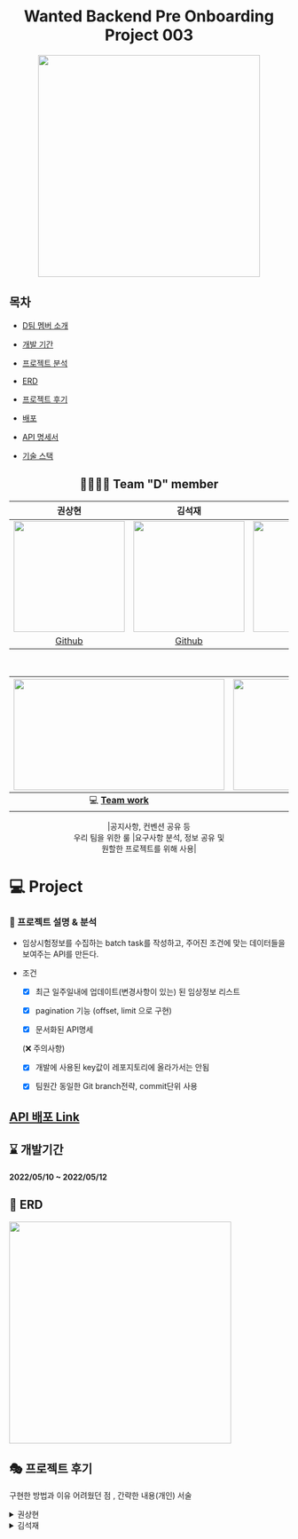 
<div  align="center">

  

# Wanted Backend Pre Onboarding Project 003

  

<img  width="400"  src="https://user-images.githubusercontent.com/72593394/167660736-32c28f81-39f0-43d2-9797-6e74b73b53a7.jpg">

  

</div>

  

## 목차

- [D팀 멤버 소개](#-team-d-member)

- [개발 기간](#-개발기간)

- [프로젝트 분석](#-프로젝트-분석)

- [ERD](#-erd)

- [프로젝트 후기](#-프로젝트-후기)

- [배포](#-배포)

- [API 명세서](#-api-명세서)

- [기술 스택](#-사용된-기술-스택)

  

<div  align="center">

  

## 👨‍👨‍👦‍👦 Team "D" member

|권상현|김석재|류성훈|정미정|
|:------:|:------:|:------:|:------:|
|<img  src="https://avatars.githubusercontent.com/u/39396492?v=4"  width="200"/> | <img  src="https://avatars.githubusercontent.com/u/86823305?v=4"  width="200"/> | <img  src="https://avatars.githubusercontent.com/u/72593394?v=4"  width="200"/> |<img  src="https://avatars.githubusercontent.com/u/86827063?v=4"  width="200"/> |
|[Github](https://github.com/gshduet)|[Github](https://github.com/Cloudblack)|[Github](https://github.com/rsh1994)|[Github](https://github.com/nxxxtyetdecided)|


<br>


  
  

|<img  height="200"  width="380"  src="https://retaintechnologies.com/wp-content/uploads/2020/04/Project-Management-Mantenimiento-1.jpg">|<img  height="200"  width="330"  src="https://encrypted-tbn0.gstatic.com/images?q=tbn:ANd9GcTGElLjafMUhHglmqwh9lRh_sVzOCQyBiPNfQ&usqp=CAU">|
|:------:|:------:|
|💻 [**Team work**](https://mature-citron-a04.notion.site/Wanted_Pre_Onboarding-6af013e2bb3b43739cebc641de4ff558) | 📒 [**Project page**](https://mature-citron-a04.notion.site/3-95c29457557b4984a4c00ab9b1bb3769)|

|공지사항, 컨벤션 공유 등<br> 우리 팀을 위한 룰 |요구사항 분석, 정보 공유 및<br> 원할한 프로젝트를 위해 사용|

  
</div>

  

# 💻 Project

### 💭 프로젝트 설명 & 분석

- 임상시험정보를 수집하는 batch task를 작성하고, 주어진 조건에 맞는 데이터들을 보여주는 API를 만든다.

- 조건

	- [x] 최근 일주일내에 업데이트(변경사항이 있는) 된 임상정보 리스트

	- [x] pagination 기능 (offset, limit 으로 구현)

	- [x] 문서화된 API명세	

	(❌ 주의사항)
	- [x] 개발에 사용된 key값이 레포지토리에 올라가서는 안됨
	- [x] 팀원간 동일한 Git branch전략, commit단위 사용


## [API 배포 Link](http://52.78.198.214/api/research)

## ⌛ 개발기간
<h4>2022/05/10 ~ 2022/05/12</h4>


## 🚥 ERD
<img width="400"  src="https://user-images.githubusercontent.com/72593394/168226135-630e61ca-1dc8-47bb-9938-ef6a9b312186.png">
  

## 🎭 프로젝트 후기

구현한 방법과 이유 어려웠던 점 , 간략한 내용(개인) 서술

<details>

<summary>권상현</summary>

<div  markdown="1">

  <details>

  <summary>초기 계획</summary>

  <div  markdown="1">

  1. 초기 DB 설계 시 오픈 API에서 받아 온 임상시험 정보(이하 정보)를 토대로 생성한 각각의 레코드(로우, 행)에 생성 시각을 나타내는 `created_at`, 최신화 시각을 나타내는 `updated_at`을 추가하고 이를 통해 이력관리를 계획함.

  2. 이후 매일 자정마다 진행될 `batch_task`는 다음과 같이 구성

    a. 오픈 API를 통해 받아온 데이터들 중 `과제번호` 가 제일 고유성이 있는 항목일 것이라 판단, `task_id` 컬럼으로 지정하고 primary_key로 선언

    b.  `과제번호`를 토대로 새로 입력해야 할 정보인지 DB에 이미 존재하고 있는 정보인지 구분

      - DB에 존재하지 않는 정보는 레코드를 새로 생성

      - 이미 DB에 입력한 정보일 경우 받아온 값과 비교해 변경사항이 있다면 최신화

    c. 이 과정은 `Django`에서 제공하는 `update_or_create` 메소드를 사용

  3. 정보를 불러와 조회할 때 `created_at`, `updated_at` 항목을 바탕으로 최신화 시점을 분류하고 최근 일주일 내 변경사항이 있는 정보를 조회하는 API를 구현

  </div>

  </details>

  <details>

  <summary>문제 발생</summary>

  <div markdown="1">

  1.  `update_or_create` 메소드를 사용해 `batch_task`를 구현 했을 경우 새로운 정보를 레코드로 입력하는 과정은 계획대로 구현됨

  2. 받아온 정보와 이미 DB에 입력 된 정보를 비교해 값을 업데이트 하는 과정을 진행하던 중 `update_or_create` 메소드의 로직 문제로 최신화 할 값이 없더라도 `update`가 진행, `updated_at` 항목이 batch_task를 진행한 시각으로 최신화 되어버림.

    a.  `update_or_create`의 소스코드를 확인해 본 결과 `create` 가 아닌 경우에는 `update` 메소드의 로직을 그대로 따른 후 마지막에 `save()`를 실행함을 확인

    ![Untitled](3%E1%84%8C%E1%85%AE%E1%84%8E%E1%85%A1%20%E1%84%80%E1%85%AA%E1%84%8C%E1%85%A6%20-%20%E1%84%92%E1%85%B2%E1%84%86%E1%85%A5%E1%86%AB%E1%84%89%E1%85%B3%E1%84%8F%E1%85%A6%E1%84%8B%E1%85%B5%E1%84%91%E1%85%B3%20cc52e326cfe24898a271089a92ef4ba3/Untitled%204.png)

    b. 이럴 경우 값의 변화 유무에 상관 없이 일단 값 변경에 대한 쿼리를 날리므로 `updated_at` 이 최신화 될 수 밖에 없음

  </div>

  </details>

  <details>

  <summary>문제 해결</summary>

  <div markdown="1">

  1.  `update_or_create` 대신 `get_or_create`를 사용

  2. 얻은 정보의 `task_id`를 기준으로 `create`, `get` 여부를 결정

    -  `create`일 경우 : 해당 정보의 새로운 레코드 생성

    -  `get`일 경우 : 정보의 `task_id` 를 가진 레코드를 불러온 뒤

    - 변경될 것이라 판단한 ’연구기간’, ‘전체목표연구대상자수’, ‘임상시험단계(연구모형)’의 세부정보만 비교, 변경된 것이 있다면 `save()` 하여 `updated_at`의 변동을 최소화 시킴

      <aside>

      🗣 위의 세 요소를 변동될 것이라 판단한 이유는 다음과 같음

      1. 세 요소만 빈 값이 존재

      2. 과제번호, 과제명, 연구책임기관, 진료과의 경우 고유명사와 비슷하다 판단, 쉽게 변하지 않을 것

      3. 연구범위의 경우 단일/다수로 뚜렷한 차이를 보였으며 연구종류의 경우 기타 항목이 존재하여 기준이 확실치 않을 경우 해당 항목으로 분류 될 것이라 판단

      </aside>

  </div>

  </details>

  <details>

  <summary>결론</summary>

  <div markdown="1">

  - 처음 계획했던

    - DB에 입력되지 않은 임상연구 정보를 받아왔을 경우 DB에 새로 입력

    - 이미 존재하는 임상연구 정보일 경우 변동 예상 항목을 비교해 변동이 있을 경우 해당 항목을 최신화

    - 세부정보 최신화가 진행될 경우 `updated_at` 값 역시 최신화하며 `updated_at` 값을 통해 최신화 시각을 식별

    등의 목표에 부합할 수 있었다.

  - 또한 해당 목표를 달성함에 따라 요구 사항에 존재했던

    1.  `기존 데이터와 API 데이터간의 수정된 사항을 비교하여 해당 임상시험이 업데이트 된 것인지 새로 추가된 것 인지 구별이 가능해야함`

    2.  `최근 일주일내에 업데이트(변경사항이 있는) 된 임상정보 리스트`

    조건을 만족시킬 수 있었으며 특히 2번 요구 사항을 조회하는 API 구현을 쉽게 마무리 할 수 있었다.

  </div>

  </details>

</div>

</details>

    

<details>

<summary>김석재</summary>

<div  markdown="1">

  <details>

  <summary>계획</summary>
    
  <div  markdown="1">
  
  - 목적 - project app api를 컨테이너로 만들어 온라인에서 사용 할 수 있게 배포

    1. 완성된 django proejct를 dockerfile을 이용해 컨테이너 화 한다

    2. 여태까지 사용했던 django runserver는 production 환경에선 `보안 및 퍼포먼스 이슈로 추천하지 않으므로 다른웹 서버`를 찾게되었다

    3. Apache와 nginx중 `많고 긴 처리가 필요없는 이번 project app에는 비동기적 처리`를 사용하는 `nginx`가 적합해 보였다

    4.  `웹 서버인 nginx와 웹 어플리케이션인 django를 연결할 WSGI`로 `gunicorn`을 선택했다(`상대적으로 가볍고 빠르고 쉽다`)

    5. 컨테이너 화 한 것은 `nginx , mysql , django (+ gunicorn)`이고 이를 서로 연동하기위해 `docker-compose`를 사용했다

    6. docker-compose로 정상 작동하는것을 확인 한 후 `EC2`에서 `docker, docker-compose, git 정도만 설치`했다

    7. 그 다음은 git pull을 이용해 프로젝트를 받고 (`key값이 들어있는 파일은 git에서 받을수 없고 직접 올리거나 작성`해야합니다) `간편하게 docker-compose`를 실행 하면 된다

    8. 그 이후 몇번의 수정이 있었지만 `git pull만 하고 바로 배포 할 수 있다`

  </div>

  </details>

  <details>

  <summary>문제 -1</summary>
  
  <div markdown="1">

  <details>

  <summary>문제</summary>

  <div  markdown="1">

  docker-compose시 api를 통해 `데이터 리스트를 조회하면 아무것도 나오지 않는(비어있는 db)` 문제가 생겼다

    <details>

    <summary>문제상황</summary>

    <div  markdown="1">

    - DB의 데이터가 비어있다

    - docker-compose는 실행이된다

    - api는 정상적으로 동작한다

    </div>

    </details>
    
    <details>

    <summary>추측</summary>

    <div  markdown="1">

    - docker-compose 시 db가 제대로 입력되지 않는 것 같다

    </div>

    </details>

    </div>
        
    </details>

    <details>

    <summary>원인 분석</summary>

    <div  markdown="1">

    - docker-compose시 나오는 로그를 전부 읽어보았다

    - sql 파일로 db 초기셋팅하는 부분이 동작하지 않는 것을 알게되었다


      <details>

      <summary>원인 -1</summary>

      <div  markdown="1">
      
      ```python

      volumes:

      - data:/var/lib/mysql/

      - ./db_name.sql:/docker-entrypoint-initdb.d/db_name.sql

      ```

      -  `/var/lib/mysql/`은 mysql 설치 폴더인데

      if문으로 mysql 폴더를 체크하고 없으면 initdb.d폴더를 확인해 초기 db를 불러들인다

      `즉, data:/var/lib/mysql/ 이있으면 initdb.d가 동작을 안한다`

      - /var/lib/mysql/에 내가 쓰던 mysql을 넣었다면 database를 다 가져왔을 것이다 하지만 dockerhub의 image로 된 mysql을 가져와 비어있게되는데 이걸 놓쳤다

      - 또 compose 실행시 migrate를 하기때문에 스키마만 생성된것으로 추측된다

      </div>

      </details>

      <details>

      <summary>원인 -2</summary>

      <div  markdown="1">

      - `web_1 exited with code 1` 와 함께 project app 도커 실행이 중단된다

      - mysql github issue에 같은 문제를 가진 사람이있었는데 초기화될때 뜨는 문구일 뿐이라고 한다

        ![ 신경안써도 된다고 하신다 ㅠㅠ](3%E1%84%8C%E1%85%AE%E1%84%8E%E1%85%A1%20%E1%84%80%E1%85%AA%E1%84%8C%E1%85%A6%20-%20%E1%84%92%E1%85%B2%E1%84%86%E1%85%A5%E1%86%AB%E1%84%89%E1%85%B3%E1%84%8F%E1%85%A6%E1%84%8B%E1%85%B5%E1%84%91%E1%85%B3%20cc52e326cfe24898a271089a92ef4ba3/Untitled%205.png)

      신경안써도 된다고 하신다 ㅠㅠ

      - 뒤늦게 확인해보니

        1.  `/var/lib/mysql/`가 없을때 db를 읽지 못해 에러를 발생

        2. project app이 mysql과 연동 할 수 없어 실행이 중단

        3. mysql이 initdb를 읽어와 db를 생성

        4. 수동으로 project app을 다시 실행하면 정상으로 작동한다

      </div>

      </details>

      </div>

      </details>
      
      <details>

      <summary>해결</summary>

      <div  markdown="1">

      1. db voluens에서 `/var/lib/mysql/` 삭제

      2. project app 에 `restart: always` 추가 , `migrate` 실행 삭제

      추가 - sql파일을 이용해 db를 직접 넣을 경우 migrate가 필요 하지않다 migrate를 빼주면 project app이 종료되지않는다o
      </div>

      </details>

      <details>

      <summary>무엇이 이 문제를 어렵게 만들었는가?</summary>

      <div  markdown="1">
        
    

      나는 db 데이터의 유무를 **`제작한 api를 통해`** 체크했는데 **`원인 -1`**을 해결했을때는 `**project app의 도커가 종료**`되면 api를 통해 체크를 할 수 없었다.

      사실 도커가 종료되었다는 것도 모르고 `**db의 문제로 api가 동작하지 않는다고 생각했다**`

      팀원들과 상의해 `**각 도커 내부를 확인**` 하기로 하고 도커에 접속해 체크 하던 중 `**원인-1**`을 해결할 때 `**project app의 도커가 오류로 종료**`된다는 것을 알았다.

      그리고 그때 `**db 도커는 작동 중**`이며 `**db의 데이터가 채워져**`있는 것을 확인 할 수 있었다.

      `원인-1`을 해결하고 `**project app의 도커를 다시 키는 것**` 만으로 해결되는 간단한 문제였다.

      - 결론적으로 docker에서 리눅스 cli를 처음 접해 사용이 익숙치 않다는 이유로 `**보기 편한** **api로만 체크**`를 했다는 점과 `**추측으로 문제는 여기서 나는거다 라고 확신**`해버린 점이 간단한 문제를 어렵게 만들었다.

      내 이런 문제점을 알고 있었다 프로젝트에서 배포를 맡은 것 도 배포를 해본적이없어 도전해 보고싶기 때문이었다. 새로운 것에 도전해 익숙하지 않음에 대한 두려움을 이겨낼것이다

      </div>

      </details>

      </div>

      </details>

  </div>  

  </details>

  <details>

  <summary>문제 -2</summary>

  <div  markdown="1">

    <details>

    <summary>문제</summary>

    <div  markdown="1">

    - 배포를 했을때 `crontab이 작동하지않는다`

    <details>

    <summary>문제상황</summary>

    <div  markdown="1">

    - crontab 작동 시간이 되었는데 아무 반응이없다

    - docker-compose log 화면에 crontab log가 없었다

      ![Untitled](3%E1%84%8C%E1%85%AE%E1%84%8E%E1%85%A1%20%E1%84%80%E1%85%AA%E1%84%8C%E1%85%A6%20-%20%E1%84%92%E1%85%B2%E1%84%86%E1%85%A5%E1%86%AB%E1%84%89%E1%85%B3%E1%84%8F%E1%85%A6%E1%84%8B%E1%85%B5%E1%84%91%E1%85%B3%20cc52e326cfe24898a271089a92ef4ba3/Untitled%206.png)

      - crontab log 파일이 생성되어야 하는 위치에 아무것도 없다

    </div>

    </details>

    <details>

    <summary>추측</summary>

    <div  markdown="1">

    - crontab으로 batch를 구현한 팀원은 컨테이너로 테스트를 하지 않은 상태였다

    - 로컬 컨테이너 테스트는 api 위주로 동작을 테스트했고 crontab을 제대로 체크하지 못했다

    - 그렇기 때문에 개발환경과 배포 환경에 따른 문제가 생겼을것이다

    </div>

    </details>
    
    </div>

    </details>

    <div>

    <details>

    <summary>원인 분석 및 해결</summary>

    <div  markdown="1">

    - docker-compose시 나오는 `로그를 전부 읽어보았다`

    - 문제 1 - 배포환경에서 crontab을 인식하지 못하는것을 알게되었다

      - 원인 ⇒ 배포환경에서 `django -crontab을 설치하지 못함`

      - 해결 ⇒ `RUN*apt-get install -y cron` Dockerfile 에서 cron 설치*

    - 문제 2 ⇒ cronjobs가 추가 되지 않음을 알게되었다

      - 원인⇒ `crontab을 추가하는 명령어를 입력 해야한다`

      - 해결⇒ docker-compose시 `python [manage.py](http://manage.py/) crontab add` 추가

    - 문제 3 ⇒ log파일이 생성되지않는다

      - 원인⇒ `cron 서비스를 켜주어야 했다`

      - 해결 ⇒ `service cron start` cron 서비스를 켜준다

        ![Batch_task.log2 가 생성됨](3%E1%84%8C%E1%85%AE%E1%84%8E%E1%85%A1%20%E1%84%80%E1%85%AA%E1%84%8C%E1%85%A6%20-%20%E1%84%92%E1%85%B2%E1%84%86%E1%85%A5%E1%86%AB%E1%84%89%E1%85%B3%E1%84%8F%E1%85%A6%E1%84%8B%E1%85%B5%E1%84%91%E1%85%B3%20cc52e326cfe24898a271089a92ef4ba3/Untitled%207.png)

        Batch_task.log2 가 생성됨

    - 문제 4 ⇒ `Batch_task.log2`가 아닌 `Batch_task.log`가 생성되어야함

      - 원인 ⇒ log 파일 문제를 해결하고자 `cronjobs 구문을 수정`했기 때문

      - 해결 ⇒ cronjobs 구문을 원래 대로 되돌림 하지만 `log가 다시 생성되지 않았다`

    - 문제 5 ⇒ cronjobs 구문을 `제대로 사용했음에도` log가 생성되지않는다

      - 원인 ⇒ cronjobs는 제대로 실행되고있었으나 `출력되는 값이 없어 log가 생성되지않았다` 또한 `docker-compose에서 cronjob이 동작한다는 log가 출력될 것으로 오해했다, 정상 동작시에도 출력되지않는다`

      - 해결 ⇒ `hello를 출력하는 테스트용 py 파일`을 만들어 테스트, log가 제대로 찍혀 문제를 찾았고 `원래 코드에서 출력을 추가`했다

        ![Untitled](3%E1%84%8C%E1%85%AE%E1%84%8E%E1%85%A1%20%E1%84%80%E1%85%AA%E1%84%8C%E1%85%A6%20-%20%E1%84%92%E1%85%B2%E1%84%86%E1%85%A5%E1%86%AB%E1%84%89%E1%85%B3%E1%84%8F%E1%85%A6%E1%84%8B%E1%85%B5%E1%84%91%E1%85%B3%20cc52e326cfe24898a271089a92ef4ba3/Untitled%208.png)

      - 테스트

        ![Untitled](3%E1%84%8C%E1%85%AE%E1%84%8E%E1%85%A1%20%E1%84%80%E1%85%AA%E1%84%8C%E1%85%A6%20-%20%E1%84%92%E1%85%B2%E1%84%86%E1%85%A5%E1%86%AB%E1%84%89%E1%85%B3%E1%84%8F%E1%85%A6%E1%84%8B%E1%85%B5%E1%84%91%E1%85%B3%20cc52e326cfe24898a271089a92ef4ba3/Untitled%209.png)

      - 정상 출력을확인

    </div>

    </details>

  <details>

  <summary>무엇이 이 문제를 어렵게 만들었는가?</summary>

  <div  markdown="1">

    cromtab의 문제만 본다면 `crontab의 log가 어떤식으로 출력되는지 알지못해 문제를 더욱 어렵게 만들었다` 할 수 있지만 근본적인 문제는 `구현과 배포의 조화가 이루어 지지않았다`,

    `동작을 확인 할 수 있는 테스트코드가 존재하지않았다` 그리고 `코드리뷰가 부족했다`

    이번 프로젝트에서 배포를 메인으로 작업했는데 개발이 완성된 것을 배포한다는 생각을 하고 있었다 그리고 정신없이 배포를 구현하다보니 나는 `개발쪽 정보를 잘 모르고 개발쪽에선 배포쪽 정보를 모르게 되었다`

    일찍 `로컬에서 docker-compose 사용하는 방법을 알려 배포환경에서 테스트`를 할 수 있게 하거나, 반대로 `무엇을 테스트 하는지 알았다면` 배포환경에서 테스트를 해 이런 문제를 방지 하지 않았나 생각하게되었다.

    `서로 다른 업무를 맡아 각자 일을 했지만 하나의 작품을 만드는 만큼 프로젝트의 전반적인 이해가 필요하다는 점을 제대로 느꼈다`

  </div>

  </details>
    
</div>

</details>

</div>

</details>

<details>

<summary>류성훈</summary>

<div  markdown="1">

  

- 여기에 쓰세요

</div>

</details>

  


<details>

<summary>정미정</summary>

<div  markdown="1">

구현한 기능

1. DB 모델링
  
  - 모델을 여러 개로 나눈 이유는 추후 데이터 확장성 고려 또한 공통적으로 중복된 값을 가지는 필드이였기 때문에 데이터베이스 정규화 규칙을 따라 구현했습니다.

  - 과제 번호는 고유한 값이기 때문에 `pk`로 설정했습니다.

2. OPEN API 통신

  - 데이터의 개수가 145개로 적어 한 페이지에 모든 데이터를 담아 호출했습니다..

    -  `page=1 perpage=145`

3. 임상 정보 APIs

  - 정보의 수정이나 삭제는 OPEN API에서 이루어지는 것이고

지금 작성한 API는 정보를 보여주는 기능만 하는 게 맞다고 판단해서

읽는 기능만 구현했습니다.. (`ListAPIView` , `RetriveAPIView`)

  - generics.view를 이해하고자 사용해봤습니다.

    1. 임상정보 리스트 API

      - 최근 일주일내에 변경사항이 있는 임상정보 리스트

        -  `updated_at__gte` 에 일주일 전 날짜를 적용했습니다.

      - pagination을 위한 offset, limit

        - 쿼리 파라미터로 받아 적용했습니다.

      - 검색 기능 제공

        - 검색에 특정 필드를 검색하라는 조건이 없어 사용자가 주로 검색을 할 것 같은 필드를 임의로 선정했습니다..(과제명, 연구범위, 연구종류, 연구책임기관, 임상시험단계, 진료과)

        - 여러 개의 조건을 사용하기 위해 **Q**를 사용했습니다.

      **어려웠던 점**

        - gernics.view를 처음 사용해보는데 제공해주는 기능이 많지만 원하는 추가적인 기능이 있을 때 메소드 오버라이딩의 필요성을 느꼈습니다..

        - 쿼리 파라미터가 많아 `ListAPIView` → `GenericAPIView -> get_queryset`를 커스텀했습니다.

        - foreignkey로 연결한 값들을 `select_related`로 불러왔으나 쿼리문을 확인해보니 foreignkey로 연결한 테이블의 다른 값을 더 가져오지 않아 `select_related`가 필요없다는 것을 알게 되어 `select_related`의 개념을 이해하게 됐습니다.

        - serializer에 foreignkey로 연결한 테이블들은 id로 나와서 값으로 보이도록 수정해야했다. `serializer.Charfield`로 값을 보여줌으로 해결했습니다.

        이전
        
        ![Untitled](3%E1%84%8C%E1%85%AE%E1%84%8E%E1%85%A1%20%E1%84%80%E1%85%AA%E1%84%8C%E1%85%A6%20-%20%E1%84%92%E1%85%B2%E1%84%86%E1%85%A5%E1%86%AB%E1%84%89%E1%85%B3%E1%84%8F%E1%85%A6%E1%84%8B%E1%85%B5%E1%84%91%E1%85%B3%20cc52e326cfe24898a271089a92ef4ba3/Untitled%2010.png)

        이후

        ![Untitled](3%E1%84%8C%E1%85%AE%E1%84%8E%E1%85%A1%20%E1%84%80%E1%85%AA%E1%84%8C%E1%85%A6%20-%20%E1%84%92%E1%85%B2%E1%84%86%E1%85%A5%E1%86%AB%E1%84%89%E1%85%B3%E1%84%8F%E1%85%A6%E1%84%8B%E1%85%B5%E1%84%91%E1%85%B3%20cc52e326cfe24898a271089a92ef4ba3/Untitled%2011.png)

    2. 특정 임상정보 API

      - 특정 임상정보 읽기

      - task_id가 pk 이므로 `lookup_field=task_id`로 설정하는 것이 직관적이라고 생각했습니다.

4. 배포 후 swagger ui 의 request url관련
  
  **어려웠던 점**

  ❗ 로컬에서 swagger 주소에 들어가 실행했을 때 잘 작동했으나 배포 후 실행해보니 `failed fetch` 가 출력됐습니다.

  ![Untitled](3%E1%84%8C%E1%85%AE%E1%84%8E%E1%85%A1%20%E1%84%80%E1%85%AA%E1%84%8C%E1%85%A6%20-%20%E1%84%92%E1%85%B2%E1%84%86%E1%85%A5%E1%86%AB%E1%84%89%E1%85%B3%E1%84%8F%E1%85%A6%E1%84%8B%E1%85%B5%E1%84%91%E1%85%B3%20cc52e326cfe24898a271089a92ef4ba3/Untitled%2012.png)

  `ec2주소/api/research`로 요청이 가야하는 데 nginx.conf에서 설정해준 proxy_path인 `web/api/research`로 연결이 되어 오류가 났습니다.

  proxy_path는 docker-compose에서 작성된 컨테이너명으로 변경하면 아예 연결이 되지 않아 변경할 수 있는 부분이 아니였습니다.

  ```yaml

  location / {

  proxy_pass http://web/;

  proxy_set_header Host $host;

  proxy_set_header X-Real-IP $remote_addr;

  proxy_set_header X-Forwarded-For $proxy_add_x_forwarded_for;

  }

  ```

  찾아본 결과 proxy_set header로 변수를 설정해야한다는 것을 알게되어

    - Host : 요청이 들어왔을 때 host 명

    - X-Real-IP: 요청한 클라이언트의 실제 IP

      -  `$remote_addr`: 요청한 클라이언트 주소

  - X-Forwarded-For: 클라이언트의 IP 주소, 이전에 프록시 서버가 또 있었다면 그 IP 를 의미

    -  **$proxy_add_x_forwarded_for**: 요청 헤더와 그 뒤에 따라오는 클라이언트의 원격 주소를 포함

  이 세가지를 추가 후 다시 배포한 결과

  ![Untitled](3%E1%84%8C%E1%85%AE%E1%84%8E%E1%85%A1%20%E1%84%80%E1%85%AA%E1%84%8C%E1%85%A6%20-%20%E1%84%92%E1%85%B2%E1%84%86%E1%85%A5%E1%86%AB%E1%84%89%E1%85%B3%E1%84%8F%E1%85%A6%E1%84%8B%E1%85%B5%E1%84%91%E1%85%B3%20cc52e326cfe24898a271089a92ef4ba3/Untitled%2013.png)

  정상적인 값이 반환되는 것을 확인할 수 있었습니다.
    
</div>

</details>

  

## 🔥 배포

프로젝트를 Docker를 이용해 컨테이너화 해 EC2에 배포했습니다

[API Link](http://52.78.198.214/api/research)

  
  

## 🎫 API 명세서

 [Swagger(API문서) Link](http://52.78.198.214/swagger/)
<details>

<summary>API 실행 가이드</summary>

- Read
	```
	curl http://52.78.198.214/api/research/C130012
	```

- List
	```
	curl http://52.78.198.214/api/research
	```
	
- Search
		```
		curl http://52.78.198.214/api/research?agency=%EA%B3%A0%EB%A0%A4%EB%8C%80
		```	

<div  markdown="1">

<b>상세 설명</b>

-  [GET] <b>/research</b>
  임상정보 데이터 리스트 <b>조회,검색</b> 기능
	  - List 조회: [Try it out] 버튼 클릭 후 아무 입력 없이 [Execute] 클릭
		<img width="300"  src="https://user-	images.githubusercontent.com/72593394/168235900-f045f906-892f-40e6-b517-b40f373bce73.png">
			데이터 List 조회 완료
	  - 특정 정보로 검색 : [Try it out]클릭 후 원하는 정보를 입력 후 [Exectute]
		  - ex) agency = 고려대

		<img width="200"  src="https://user-images.githubusercontent.com/72593394/168236832-99955257-79ab-4ec9-a1c2-ddf54848b65f.png">

			[execute]
			
			<img width="200"  src="https://user-images.githubusercontent.com/72593394/168237177-1d14fb9f-a4d7-409f-90ca-f0123817ae3d.png">
			
			agency에 '고려대'가 포함된 데이터들의 리스트가 조회됩니다.
			
	  - pagination


		<img width="150"  src="https://user-images.githubusercontent.com/72593394/168237526-32cd9eec-ecc2-494e-a8c8-42242c4193c4.png">


	  - 원하는 offset, limit값을 넣어 pagination기능을 적용하여 데이터를 조회할 수 있습니다.
			


 -  [GET] <b>/research/{task_id}</b>

	임상정보 상세데이터 가져오기(detail)

	- 원하는 과제번호(task_id)를 파라미터로 넣어 [Execute]합니다.
		- ex) task_id = C130012

		<img width="200"  src="https://user-images.githubusercontent.com/72593394/168239792-ccd5f7d5-257e-43e1-afc6-c8b31f4350a6.png">


				과제번호 C130012의 상세정보 데이터

</div>

</details>

  



## 🧹 사용된 기술 스택

> - Back-End :  <img src="https://img.shields.io/badge/Python 3.10-3776AB?style=flat&logo=Python&logoColor=white"/>&nbsp;<img src="https://img.shields.io/badge/Django 4.0.4-092E20?style=flat&logo=Django&logoColor=white"/>&nbsp;<img src="https://img.shields.io/badge/Django-DRF 3.13.1-009287?style=flat&logo=Django&logoColor=white"/>&nbsp;<img src="https://img.shields.io/badge/Django-crontab 0.7.1-FF7300?style=flat&logo=Django&logoColor=white"/>&nbsp;<img src="https://img.shields.io/badge/Mysql 8.0.28 -1b9e41?style=flat&logo=Mysql&logoColor=white"/>&nbsp;<img src="https://img.shields.io/badge/Docker 20.10.14-2496ED?style=flat&logo=docker&logoColor=white"/>&nbsp;<img src="https://img.shields.io/badge/Gunicorn 20.1.0-499848?style=flat&logo=gunicorn&logoColor=white"/>&nbsp;<img src="https://img.shields.io/badge/NGINX 1.21.6-0ECAD4?style=flat&logo=NGINX&logoColor=white"/>
> 
> - ETC　　　:  <img src="https://img.shields.io/badge/Git-F05032?style=flat-badge&logo=Git&logoColor=white"/>&nbsp;<img src="https://img.shields.io/badge/Github-181717?style=flat-badge&logo=Github&logoColor=white"/>&nbsp;<img src="https://img.shields.io/badge/Swagger-FF6C37?style=flat-badge&logo=Swagger&logoColor=white"/>&nbsp;<img src="https://img.shields.io/badge/AWS EC2-FF9900?style=flat-badge&logo=Amazon AWS&logoColor=white"/>